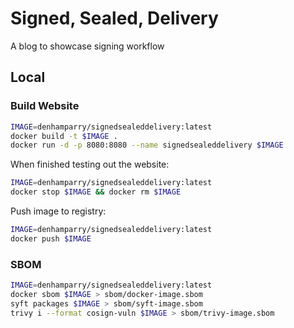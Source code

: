 # Signed, Sealed, Delivery

A blog to showcase signing workflow

## Local

### Build Website

```sh
IMAGE=denhamparry/signedsealeddelivery:latest
docker build -t $IMAGE .
docker run -d -p 8080:8080 --name signedsealeddelivery $IMAGE
```

When finished testing out the website:

```sh
IMAGE=denhamparry/signedsealeddelivery:latest
docker stop $IMAGE && docker rm $IMAGE
```

Push image to registry:

```sh
IMAGE=denhamparry/signedsealeddelivery:latest
docker push $IMAGE
```

### SBOM

```sh
IMAGE=denhamparry/signedsealeddelivery:latest
docker sbom $IMAGE > sbom/docker-image.sbom
syft packages $IMAGE > sbom/syft-image.sbom
trivy i --format cosign-vuln $IMAGE > sbom/trivy-image.sbom
```
